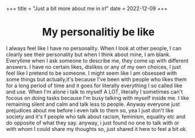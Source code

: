 +++
title = "Just a bit more about me in irl"
date = 2022-12-09
+++

<center>
<h1>My personalitiy be like</h1>
</center>

I always feel like I have no personality. When I look at other people, I can clearly see their personality but when I think about mine, I am blank. Everytime when I ask someone to describe me, they come up with different answers.
I have no certain likes, dislikes or any of my own choices, I just feel like I pretend to be someone. I might seem like I am obsessed with some things but actually,it's because I've been with people who likes them for a long period of time and it goes for literally everything I so called like and use. When I'm alone i talk to myself A LOT, literally I sometimes can't focous on doing tasks because I'm busy talking with myself inside me.
I like remaining silent and calm and talk less to people. Anyway everyone just prejudices about me before i even talk to them so, yea I just don't like society and it's f people who talk about racism, feminism, equality etc and do opposite of what they say.
anyway, i just found no one to talk with or with whom I could share my thoughts so, just shared it here to feel a bit ok.
